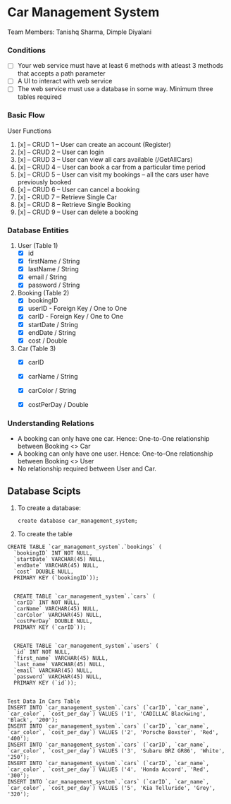 # Car Management System

Team Members: Tanishq Sharma, Dimple Diyalani


### Conditions

- [ ] Your web service must have at least 6 methods with atleast 3 methods that accepts a path parameter
- [ ] A UI to interact with web service
- [ ] The web service must use a database in some way. Minimum three tables required

### Basic Flow

User Functions

1. [x] – CRUD 1 – User can create an account (Register)
2. [x] – CRUD 2 – User can login
3. [x] – CRUD 3 – User can view all cars available (/GetAllCars)
4. [x] – CRUD 4 – User can book a car from a particular time period
5. [x] – CRUD 5 – User can visit my bookings – all the cars user have previously booked
6. [x] – CRUD 6 – User can cancel a booking
7. [x] - CRUD 7 – Retrieve Single Car
8. [x] – CRUD 8 – Retrieve Single Booking
9. [x] – CRUD 9 – User can delete a booking



### Database Entities

1. User (Table 1)
	- [x] id
	- [x] firstName / String
	- [x] lastName / String
	- [x] email / String
	- [x] password / String
2. Booking (Table 2)
	- [x] bookingID
	- [x] userID - Foreign Key / One to One
	- [x] carID - Foreign Key / One to One
	- [x] startDate / String
	- [x] endDate / String
	- [x] cost / Double
3. Car (Table 3)
	- [x] carID 
	- [x] carName / String
	- [x] carColor / String
	- [x] costPerDay / Double


### Understanding Relations

- A booking can only have one car. Hence: One-to-One relationship between Booking <> Car
- A booking can only have one user. Hence: One-to-One relationship between Booking <> User
- No relationship required between User and Car. 
	


## Database Scipts

1. To create a database:
	
	`create database car_management_system;`
	
	
2. To create the table

```
CREATE TABLE `car_management_system`.`bookings` (
  `bookingID` INT NOT NULL,
  `startDate` VARCHAR(45) NULL,
  `endDate` VARCHAR(45) NULL,
  `cost` DOUBLE NULL,
  PRIMARY KEY (`bookingID`));
  
  
  CREATE TABLE `car_management_system`.`cars` (
  `carID` INT NOT NULL,
  `carName` VARCHAR(45) NULL,
  `carColor` VARCHAR(45) NULL,
  `costPerDay` DOUBLE NULL,
  PRIMARY KEY (`carID`));
  
  
  CREATE TABLE `car_management_system`.`users` (
  `id` INT NOT NULL,
  `first_name` VARCHAR(45) NULL,
  `last_name` VARCHAR(45) NULL,
  `email` VARCHAR(45) NULL,
  `password` VARCHAR(45) NULL,
  PRIMARY KEY (`id`));
  
  
Test Data In Cars Table
INSERT INTO `car_management_system`.`cars` (`carID`, `car_name`, `car_color`, `cost_per_day`) VALUES ('1', 'CADILLAC Blackwing', 'Black', '200');
INSERT INTO `car_management_system`.`cars` (`carID`, `car_name`, `car_color`, `cost_per_day`) VALUES ('2', 'Porsche Boxster', 'Red', '400');
INSERT INTO `car_management_system`.`cars` (`carID`, `car_name`, `car_color`, `cost_per_day`) VALUES ('3', 'Subaru BRZ GR86', 'White', '250');
INSERT INTO `car_management_system`.`cars` (`carID`, `car_name`, `car_color`, `cost_per_day`) VALUES ('4', 'Honda Accord', 'Red', '300');
INSERT INTO `car_management_system`.`cars` (`carID`, `car_name`, `car_color`, `cost_per_day`) VALUES ('5', 'Kia Telluride', 'Grey', '320');
  
  
 ```